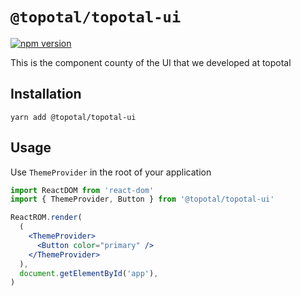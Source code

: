 # `@topotal/topotal-ui`

[![npm version](https://badge.fury.io/js/%40topotal%2Ftopotal-ui.svg)](https://badge.fury.io/js/%40topotal%2Ftopotal-ui)

This is the component county of the UI that we developed at topotal

## Installation

```
yarn add @topotal/topotal-ui
```

## Usage

Use `ThemeProvider` in the root of your application

```jsx
import ReactDOM from 'react-dom'
import { ThemeProvider, Button } from '@topotal/topotal-ui'

ReactROM.render(
  (
    <ThemeProvider>
      <Button color="primary" />
    </ThemeProvider>
  ),
  document.getElementById('app'),
)
```
